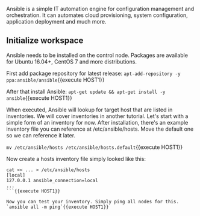 Ansible is a simple IT automation engine for configuration management and orchestration.
It can automates cloud provisioning, system configuration, application deployment and much more.

## Initialize workspace

Ansible needs to be installed on the control node. Packages are available for Ubuntu 16.04+, CentOS 7 and more distributions.

First add package repository for latest release:
`apt-add-repository -y ppa:ansible/ansible`{{execute HOST1}}

After that install Ansible:
`apt-get update && apt-get install -y ansible`{{execute HOST1}}

When executed, Ansible will lookup for target host that are listed in inventories. We will cover inventories in another tutorial.
Let's start with a simple form of an inventory for now. After installation, there's an example inventory file you can reference at /etc/ansible/hosts. Move the default one so we can reference it later.

`mv /etc/ansible/hosts /etc/ansible/hosts.default`{{execute HOST1}}

Now create a hosts inventory file simply looked like this:
```
cat << ... > /etc/ansible/hosts
[local]
127.0.0.1 ansible_connection=local
...
```{{execute HOST1}}

Now you can test your inventory. Simply ping all nodes for this.
`ansible all -m ping`{{execute HOST1}}
